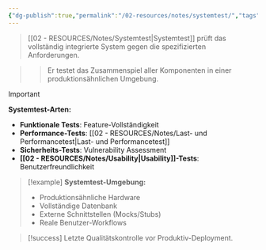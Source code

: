 ```yaml
---
{"dg-publish":true,"permalink":"/02-resources/notes/systemtest/","tags":["testing/integration","qualitaetssicherung/gesamtsystem"],"noteIcon":"","updated":"2025-09-16T23:41:26.874+02:00"}
---
```



>[[02 - RESOURCES/Notes/Systemtest\|Systemtest]] prüft das vollständig integrierte System gegen die spezifizierten Anforderungen.

>>Er testet das Zusammenspiel aller Komponenten in einer produktionsähnlichen Umgebung.

>[!important] 
>**Systemtest-Arten:**
>- **Funktionale Tests**: Feature-Vollständigkeit
>- **Performance-Tests**: [[02 - RESOURCES/Notes/Last- und Performancetest\|Last- und Performancetest]]
>- **Sicherheits-Tests**: Vulnerability Assessment
>- **[[02 - RESOURCES/Notes/Usability\|Usability]]-Tests**: Benutzerfreundlichkeit

>[!example] 
>**Systemtest-Umgebung:**
>- Produktionsähnliche Hardware
>- Vollständige Datenbank
>- Externe Schnittstellen (Mocks/Stubs)
>- Reale Benutzer-Workflows

>[!success] 
>Letzte Qualitätskontrolle vor Produktiv-Deployment.